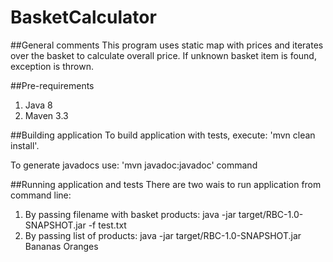 # BasketCalculator

##General comments
This program uses static map with prices and iterates over the basket to calculate overall price.
If unknown basket item is found, exception is thrown.

##Pre-requirements

1. Java 8
2. Maven 3.3

##Building application
To build application with tests, execute: 'mvn clean install'.

To generate javadocs use: 'mvn javadoc:javadoc' command

##Running application and tests
There are two wais to run application from command line:
1. By passing filename with basket products: java -jar target/RBC-1.0-SNAPSHOT.jar -f test.txt
2. By passing list of products: java -jar target/RBC-1.0-SNAPSHOT.jar Bananas Oranges 
